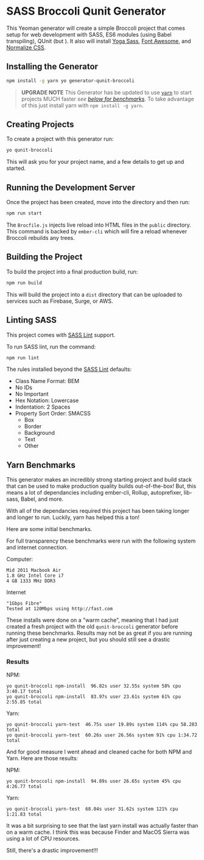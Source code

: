 # SASS Broccoli Qunit Generator

This Yeoman generator will create a simple Broccoli project that comes setup for web development with SASS, ES6 modules (using Babel transpiling), QUnit (but ).
It also will install [Yoga Sass](http://rtablada.github.io/yoga-sass), [Font Awesome](http://fontawesome.io), and [Normalize CSS](https://necolas.github.io/normalize.css/).

## Installing the Generator

```bash
npm install -g yarn yo generator-qunit-broccoli
```

> **UPGRADE NOTE** This Generator has be updated to use [`yarn`](https://yarnpkg.com/) to start projects MUCH faster _see [below for benchmarks](#yarn-benchmarks)_.
> To take advantage of this just install yarn with `npm install -g yarn`.

## Creating Projects

To create a project with this generator run:

```bash
yo qunit-broccoli
```

This will ask you for your project name, and a few details to get up and started.

## Running the Development Server

Once the project has been created, move into the directory and then run:

```bash
npm run start
```

The `Brocfile.js` injects live reload into HTML files in the `public` directory.
This command is backed by `ember-cli` which will fire a reload whenever Broccoli rebuilds any trees.

## Building the Project

To build the project into a final production build, run:

```bash
npm run build
```

This will build the project into a `dist` directory that can be uploaded to services such as Firebase, Surge, or AWS.

## Linting SASS

This project comes with [SASS Lint](https://github.com/sasstools/qunit-lint) support.

To run SASS lint, run the command:

```bash
npm run lint
```

The rules installed beyond the [SASS Lint](https://github.com/sasstools/qunit-lint/blob/master/lib/config/qunit-lint.yml) defaults:

* Class Name Format: BEM
* No IDs
* No Important
* Hex Notation: Lowercase
* Indentation: 2 Spaces
* Property Sort Order: SMACSS
  - Box
  - Border
  - Background
  - Text
  - Other

## Yarn Benchmarks

This generator makes an incredibly strong starting project and build stack that can be used to make production quality builds out-of-the-box!
But, this means a lot of dependancies including ember-cli, Rollup, autoprefixer, lib-sass, Babel, and more.

With all of the dependancies required this project has been taking longer and longer to run.
Luckily, yarn has helped this a ton!

Here are some initial benchmarks.

For full transparency these benchmarks were run with the following system and internet connection.

Computer:

```
Mid 2011 Macbook Air
1.8 GHz Intel Core i7
4 GB 1333 MHz DDR3
```

Internet

```
"1Gbps Fibre"
Tested at 120Mbps using http://fast.com
```

These installs were done on a "warm cache", meaning that I had just created a fresh project with the old `qunit-broccoli` generator before running these benchmarks.
Results may not be as great if you are running after just creating a new project, but you should still see a drastic improvement!

### Results

NPM:

```
yo qunit-broccoli npm-install  96.82s user 32.55s system 58% cpu 3:40.17 total
yo qunit-broccoli npm-install  83.97s user 23.61s system 61% cpu 2:55.85 total
```

Yarn:

```
yo qunit-broccoli yarn-test  46.75s user 19.89s system 114% cpu 58.283 total
yo qunit-broccoli yarn-test  60.26s user 26.56s system 91% cpu 1:34.72 total
```

And for good measure I went ahead and cleaned cache for both NPM and Yarn.
Here are those results:

NPM:

```
yo qunit-broccoli npm-install  94.89s user 26.65s system 45% cpu 4:26.77 total
```

Yarn:

```
yo qunit-broccoli yarn-test  68.04s user 31.62s system 121% cpu 1:21.83 total
```

It was a bit surprising to see that the last yarn install was actually faster than on a warm cache.
I think this was because Finder and MacOS Sierra was using a lot of CPU resources.

Still, there's a drastic improvement!!!
